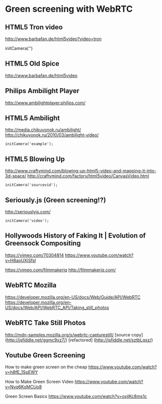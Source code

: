 Green screening with WebRTC
===========================

HTML5 Tron video
----------------
http://www.barbafan.de/html5video?video=tron

initCamera('')

HTML5 Old Spice
---------------
http://www.barbafan.de/html5video

Philips Ambilight Player
------------------------
http://www.ambilightplayer.philips.com/

HTML5 Ambilight
---------------
http://media.chikuyonok.ru/ambilight/
http://chikuyonok.ru/2010/03/ambilight-video/

```
initCamera('example');
```

HTML5 Blowing Up
----------------
http://www.craftymind.com/blowing-up-html5-video-and-mapping-it-into-3d-space/
http://craftymind.com/factory/html5video/CanvasVideo.html

```
initCamera('sourcevid');
```

Seriously.js (Green screening!?)
------------

http://seriouslyjs.com/

```
initCamera('video');
```


Hollywoods History of Faking It | Evolution of Greensock Compositing
--------------------------------------------------------------------
https://vimeo.com/70304814
https://www.youtube.com/watch?v=H8aoUXjSfsI

https://vimeo.com/filmmakeriq
http://filmmakeriq.com/

WebRTC Mozilla
--------------
https://developer.mozilla.org/en-US/docs/Web/Guide/API/WebRTC
https://developer.mozilla.org/en-US/docs/Web/API/WebRTC_API/Taking_still_photos

WebRTC Take Still Photos
------------------------
http://mdn-samples.mozilla.org/s/webrtc-capturestill/
[source copy] (http://jsfiddle.net/ggmc9xz7/)
[refactored] (http://jsfiddle.net/sztbLqsz/)


Youtube Green Screening
------------------------

How to make green screen on the cheap
https://www.youtube.com/watch?v=h8fE_1SpEWY

How to Make Green Screen Video
https://www.youtube.com/watch?v=Nvq6KoMCUo8

Green Screen Basics
https://www.youtube.com/watch?v=oxjlKc8ms1c
